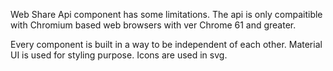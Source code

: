 Web Share Api component has some limitations.
The api is only compaitible with Chromium based web browsers with ver Chrome 61 and greater.


Every component is built in a way to be independent of each other. 
Material UI is used for styling purpose. 
Icons are used in svg.
